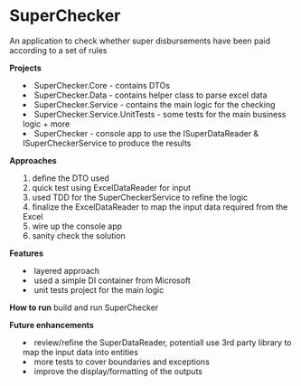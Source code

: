# SuperChecker

An application to check whether super disbursements have been paid according to a set of rules

<b>Projects</b>
<ul style=list-style-position:inside;">
    <li>SuperChecker.Core -   contains DTOs</li>
    <li>SuperChecker.Data -   contains helper class to parse excel data</li>
    <li>SuperChecker.Service   -   contains the main logic for the checking</li>
    <li>SuperChecker.Service.UnitTests   -   some tests for the main business logic + more</li>
    <li>SuperChecker   -   console app to use the ISuperDataReader & ISuperCheckerService to produce the results</li>
</ul>

<b>Approaches</b><br />
<ol style=list-style-position:inside;">
    <li>define the DTO used</li>
    <li>quick test using ExcelDataReader for input</li>
    <li>used TDD for the SuperCheckerService to refine the logic </li>
    <li>finalize the ExcelDataReader to map the input data required from the Excel</li>
    <li>wire up the console app</li>
    <li>sanity check the solution</li>
</ol>

<b>Features</b>
<ul style=list-style-position:inside;">
    <li>layered approach</li>
    <li>used a simple DI container from Microsoft</li>
    <li>unit tests project for the main logic</li>
</ul>

<b>How to run</b>
build and run SuperChecker

<b>Future enhancements</b>
<ul style=list-style-position:inside;">
    <li>review/refine the SuperDataReader, potentiall use 3rd party library to map the input data into entities</li>
    <li>more tests to cover boundaries and exceptions</li>
    <li>improve the display/formatting of the outputs</li>
</ul>